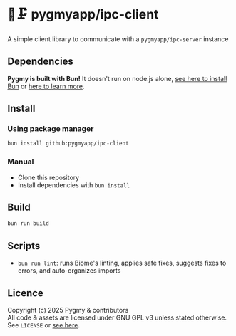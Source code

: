 # 🐰🗜️ pygmyapp/ipc-client
A simple client library to communicate with a `pygmyapp/ipc-server` instance

## Dependencies
**Pygmy is built with Bun!** It doesn't run on node.js alone, [see here to install Bun](https://bun.com/docs/installation) or [here to learn more](https://bun.sh).

## Install

### Using package manager

```sh
bun install github:pygmyapp/ipc-client
```

### Manual

- Clone this repository
- Install dependencies with `bun install`

## Build

```sh
bun run build
```

## Scripts

- `bun run lint`: runs Biome's linting, applies safe fixes, suggests fixes to errors, and auto-organizes imports

## Licence
Copyright (c) 2025 Pygmy & contributors  
All code & assets are licensed under GNU GPL v3 unless stated otherwise.  
See `LICENSE` or [see here](https://www.gnu.org/licenses/gpl-3.0.txt).